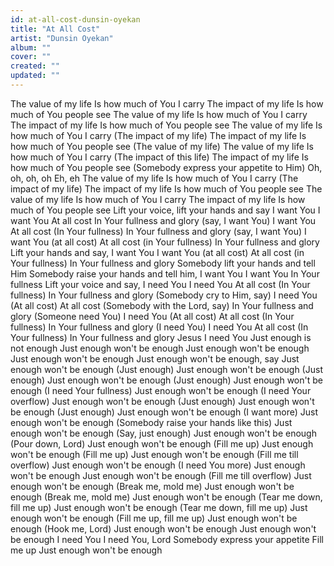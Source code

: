 ```yaml
---
id: at-all-cost-dunsin-oyekan
title: "At All Cost"
artist: "Dunsin Oyekan"
album: ""
cover: ""
created: ""
updated: ""
---
```


The value of my life
Is how much of You I carry
The impact of my life
Is how much of You people see
The value of my life
Is how much of You I carry
The impact of my life
Is how much of You people see
The value of my life
Is how much of You I carry
(The impact of my life)
The impact of my life
Is how much of You people see
(The value of my life)
The value of my life
Is how much of You I carry
(The impact of this life)
The impact of my life
Is how much of You people see
(Somebody express your appetite to Him)
Oh, oh, oh, oh
Eh, eh
The value of my life
Is how much of You I carry
(The impact of my life)
The impact of my life
Is how much of You people see
The value of my life
Is how much of You I carry
The impact of my life
Is how much of You people see
Lift your voice, lift your hands and say
I want You
I want You
At all cost
In Your fullness and glory (say, I want You)
I want You
At all cost (In Your fullness)
In Your fullness and glory (say, I want You)
I want You (at all cost)
At all cost (in Your fullness)
In Your fullness and glory
Lift your hands and say, I want You
I want You (at all cost)
At all cost (in Your fullness)
In Your fullness and glory
Somebody lift your hands and tell Him
Somebody raise your hands and tell him, I want You
I want You
In Your fullness
Lift your voice and say, I need You
I need You
At all cost (In Your fullness)
In Your fullness and glory (Somebody cry to Him, say)
I need You (At all cost)
At all cost (Somebody with the Lord, say)
In Your fullness and glory (Someone need You)
I need You (At all cost)
At all cost (In Your fullness)
In Your fullness and glory (I need You)
I need You
At all cost (In Your fullness)
In Your fullness and glory
Jesus I need You
Just enough is not enough
Just enough won't be enough
Just enough won't be enough
Just enough won't be enough
Just enough won't be enough, say
Just enough won't be enough (Just enough)
Just enough won't be enough (Just enough)
Just enough won't be enough (Just enough)
Just enough won't be enough (I need Your fullness)
Just enough won't be enough (I need Your overflow)
Just enough won't be enough (Just enough)
Just enough won't be enough (Just enough)
Just enough won't be enough (I want more)
Just enough won't be enough (Somebody raise your hands like this)
Just enough won't be enough (Say, just enough)
Just enough won't be enough (Pour down, Lord)
Just enough won't be enough (Fill me up)
Just enough won't be enough (Fill me up)
Just enough won't be enough (Fill me till overflow)
Just enough won't be enough (I need You more)
Just enough won't be enough
Just enough won't be enough (Fill me till overflow)
Just enough won't be enough (Break me, mold me)
Just enough won't be enough (Break me, mold me)
Just enough won't be enough (Tear me down, fill me up)
Just enough won't be enough (Tear me down, fill me up)
Just enough won't be enough (Fill me up, fill me up)
Just enough won't be enough (Hook me, Lord)
Just enough won't be enough
Just enough won't be enough
I need You
I need You, Lord
Somebody express your appetite
Fill me up
Just enough won't be enough